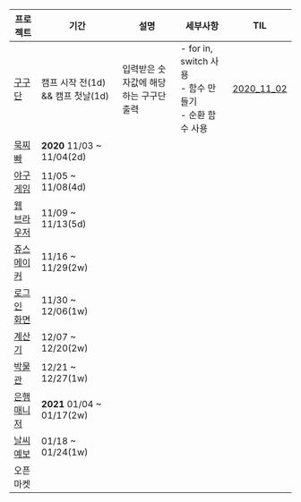 |프로젝트|기간|설명|세부사항|TIL|
|------|---|---|---|---|
|[구구단](https://github.com/lina0322/iOS_yagom_starter_camp/tree/main/2020_11_03_timesTable)|캠프 시작 전(1d) && 캠프 첫날(1d)|입력받은 숫자값에 해당하는 구구단 출력|- for in, switch 사용</br>- 함수 만들기</br> - 순환 함수 사용</br> |[2020_11_02](https://github.com/lina0322/iOS_yagom_starter_camp/blob/main/TIL/2020_11/2020_11_02.md)|
|[묵찌빠](https://github.com/lina0322/iOS_yagom_starter_camp/tree/main/2020_11_04_mukchibaGame)|__2020__ 11/03 ~ 11/04(2d)|||
|[야구 게임](https://github.com/lina0322/iOS_yagom_starter_camp/tree/main/2020_11_08_baseballGame)|11/05 ~ 11/08(4d)|||
|[웹 브라우저](https://github.com/lina0322/iOS_yagom_starter_camp/tree/main/2020_11_13_webBrowser)|11/09 ~ 11/13(5d)|||
|[쥬스 메이커](https://github.com/lina0322/iOS_yagom_starter_camp/tree/main/2020_11_29_juiceMaker)|11/16 ~ 11/29(2w)|||
|[로그인 화면](https://github.com/lina0322/iOS_yagom_starter_camp/tree/main/2020_12_06_signUpFlow)|11/30 ~ 12/06(1w)|||
|[계산기](https://github.com/lina0322/iOS_yagom_starter_camp/tree/main/2020_12_20_calculator)|12/07 ~ 12/20(2w)|||
|[박물관](https://github.com/lina0322/iOS_yagom_starter_camp/tree/main/2021_01_03_exposition)|12/21 ~ 12/27(1w)|||
|[은행매니저](https://github.com/lina0322/iOS_yagom_starter_camp/tree/main/2021_01_17_bankManager)|__2021__ 01/04 ~ 01/17(2w)|||
|[날씨 예보](https://github.com/lina0322/iOS_yagom_starter_camp/tree/main/2021_01_24_weatherForecast)|01/18 ~ 01/24(1w)|||
|오픈 마켓||||


